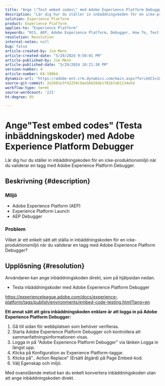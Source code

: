 ```yaml
---
title: "Ange \"Test embed codes\" med Adobe Experience Platform Debugger"
description: "Lär dig hur du ställer in inbäddningskoden för en icke-produktionsmiljö när du validerar en tagg med Adobe Experience Platform Debugger."
solution: Experience Platform
product: Experience Platform
applies-to: "Experience Platform"
keywords: "KCS, AEP, Adobe Experience Platform, Debugger, How To, Test embed codes"
resolution: Resolution
internal-notes: null
bug: false
article-created-by: Jim Menn
article-created-date: "5/20/2024 9:50:01 PM"
article-published-by: Jim Menn
article-published-date: "5/20/2024 10:21:38 PM"
version-number: 4
article-number: KA-19864
dynamics-url: "https://adobe-ent.crm.dynamics.com/main.aspx?forceUCI=1&pagetype=entityrecord&etn=knowledgearticle&id=c10827e7-f216-ef11-9f8a-6045bd006268"
source-git-commit: 2e2601e3f42259c9ae56628de1781b7a81134e5d
workflow-type: tm+mt
source-wordcount: '221'
ht-degree: 0%

---
```


# Ange&quot;Test embed codes&quot; (Testa inbäddningskoder) med Adobe Experience Platform Debugger


Lär dig hur du ställer in inbäddningskoden för en icke-produktionsmiljö när du validerar en tagg med Adobe Experience Platform Debugger.

## Beskrivning {#description}


### <b>Miljö</b>

- Adobe Experience Platform (AEP)
- Experience Platform Launch
- AEP Debugger


### <b>Problem</b>

Vilket är ett enkelt sätt att ställa in inbäddningskoden för en icke-produktionsmiljö när du validerar en tagg med Adobe Experience Platform Debugger?


## Upplösning {#resolution}

Användaren kan ange inbäddningskoden direkt, som på hjälpsidan nedan.
- Testa inbäddningskoder med Adobe Experience Platform Debugger


https://experienceleague.adobe.com/docs/experience-platform/tags/publish/environments/embed-code-testing.html?lang=en

<b>Ett annat sätt att göra inbäddningskoden enklare är att logga in på Adobe Experience Platform Debugger:</b>

1. Gå till sidan för webbplatsen som behöver verifieras.
2. Starta Adobe Experience Platform Debugger och kontrollera att sammanfattningsinformationen visas.
3. Logga in på &quot;Adobe Experience Platform Debugger&quot; via länken Logga in längst upp.
4. Klicka på Konfiguration av Experience Platform-taggar.
5. Klicka på&quot;.. Action Replace&quot; (Ersätt åtgärd) på Page Embed-kod.
6. Välj Egenskap och miljö.


Med ovanstående metod kan du enkelt konvertera inbäddningskoden utan att ange inbäddningskoden direkt.
